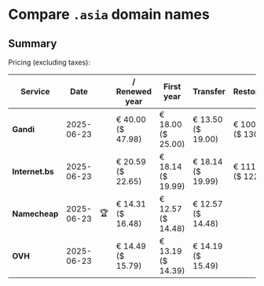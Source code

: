 # Compare `.asia` domain names

## Summary

Pricing (excluding taxes):

| Service | Date |  | / Renewed year | First year | Transfer | Restoration |
|--|--|--|--|--|--|--|
| **Gandi** | 2025-06-23 |  | € 40.00<br>($ 47.98) | € 18.00<br>($ 25.00) | € 13.50<br>($ 19.00) | € 100.00<br>($ 130.00) |
| **Internet.bs** | 2025-06-23 |  | € 20.59<br>($ 22.65) | € 18.14<br>($ 19.99) | € 18.14<br>($ 19.99) | € 111.35<br>($ 122.65) |
| **Namecheap** | 2025-06-23 | 🏆 | € 14.31<br>($ 16.48) | € 12.57<br>($ 14.48) | € 12.57<br>($ 14.48) |  |
| **OVH** | 2025-06-23 |  | € 14.49<br>($ 15.79) | € 13.19<br>($ 14.39) | € 14.19<br>($ 15.49) |  |
